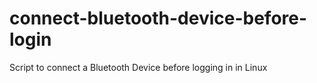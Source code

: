 # connect-bluetooth-device-before-login
Script to connect a Bluetooth Device before logging in in Linux
